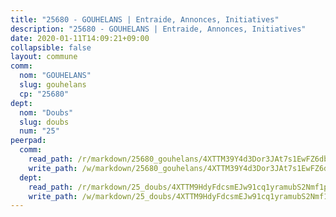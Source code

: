 ```yaml
---
title: "25680 - GOUHELANS | Entraide, Annonces, Initiatives"
description: "25680 - GOUHELANS | Entraide, Annonces, Initiatives"
date: 2020-01-11T14:09:21+09:00
collapsible: false
layout: commune
comm:
  nom: "GOUHELANS"
  slug: gouhelans
  cp: "25680"
dept:
  nom: "Doubs"
  slug: doubs
  num: "25"
peerpad:
  comm:
    read_path: /r/markdown/25680_gouhelans/4XTTM39Y4d3Dor3JAt7s1EwFZ6dbQ3FMDGi8YSZ4car4npq6g
    write_path: /w/markdown/25680_gouhelans/4XTTM39Y4d3Dor3JAt7s1EwFZ6dbQ3FMDGi8YSZ4car4npq6g-K3TgTq6wCaqFi3TLxE1UccCTTRxPo4C2guRkxUQGoJjNgM33RnJeRMF4HfAzLYV1TxP7x1RjNCMS6qT38n1Zs38JorrHH5MWSP6yceRmTS4HfUYW6JdqMNkJUxLU9wEMF2SxqpLQ
  dept:
    read_path: /r/markdown/25_doubs/4XTTM9HdyFdcsmEJw91cq1yramubS2Nmf1ps2s84xcMxY74Zv
    write_path: /w/markdown/25_doubs/4XTTM9HdyFdcsmEJw91cq1yramubS2Nmf1ps2s84xcMxY74Zv-K3TgURza6A4QY75MscA2g52nUX9tjMQaHW9mgBSgyRKNNp3M6gkaXA9iDDtpbSx22mTSZbQLYS1izbwsznz8e9u5BERCmGKxZ379xV2nAaDe1bGyxrjytc7G1EcbGtknRFYQ1Lxp
---
```



